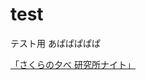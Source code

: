 # test
テスト用
あぱぱぱぱぱ

<a href="https://sakura-kyushu.doorkeeper.jp/events/101240" target="_blank">「さくらの夕べ 研究所ナイト」</a>
